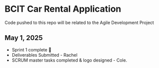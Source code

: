 # BCIT Car Rental Application

Code pushed to this repo will be related to the Agile Development Project

## May 1, 2025
- Sprint 1 complete 🎉
- Deliverables Submitted - Rachel
- SCRUM master tasks completed & logo designed - Cole.
